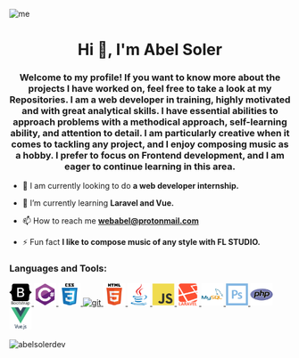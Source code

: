 ![me](https://user-images.githubusercontent.com/102069966/236448201-51020e5b-f1b8-4b61-8a05-6add265b023c.png)


<h1 align="center">Hi 👋, I'm Abel Soler</h1>
<h3 align="center">Welcome to my profile! If you want to know more about the projects I have worked on, feel free to take a look at my Repositories. I am a web developer in training, highly motivated and with great analytical skills. I have essential abilities to approach problems with a methodical approach, self-learning ability, and attention to detail. I am particularly creative when it comes to tackling any project, and I enjoy composing music as a hobby. I prefer to focus on Frontend development, and I am eager to continue learning in this area.</h3>

- 🔭 I am currently looking to do **a web developer internship.**

- 🌱 I’m currently learning **Laravel and Vue.**

- 📫 How to reach me **webabel@protonmail.com**

- ⚡ Fun fact **I like to compose music of any style with FL STUDIO.**

<h3 align="left">Languages and Tools:</h3>
<p align="left"> <a href="https://getbootstrap.com" target="_blank" rel="noreferrer"> <img src="https://raw.githubusercontent.com/devicons/devicon/master/icons/bootstrap/bootstrap-plain-wordmark.svg" alt="bootstrap" width="40" height="40"/> </a> <a href="https://www.w3schools.com/cs/" target="_blank" rel="noreferrer"> <img src="https://raw.githubusercontent.com/devicons/devicon/master/icons/csharp/csharp-original.svg" alt="csharp" width="40" height="40"/> </a> <a href="https://www.w3schools.com/css/" target="_blank" rel="noreferrer"> <img src="https://raw.githubusercontent.com/devicons/devicon/master/icons/css3/css3-original-wordmark.svg" alt="css3" width="40" height="40"/> </a> <a href="https://git-scm.com/" target="_blank" rel="noreferrer"> <img src="https://www.vectorlogo.zone/logos/git-scm/git-scm-icon.svg" alt="git" width="40" height="40"/> </a> <a href="https://www.w3.org/html/" target="_blank" rel="noreferrer"> <img src="https://raw.githubusercontent.com/devicons/devicon/master/icons/html5/html5-original-wordmark.svg" alt="html5" width="40" height="40"/> </a> <a href="https://www.java.com" target="_blank" rel="noreferrer"> <img src="https://raw.githubusercontent.com/devicons/devicon/master/icons/java/java-original.svg" alt="java" width="40" height="40"/> </a> <a href="https://developer.mozilla.org/en-US/docs/Web/JavaScript" target="_blank" rel="noreferrer"> <img src="https://raw.githubusercontent.com/devicons/devicon/master/icons/javascript/javascript-original.svg" alt="javascript" width="40" height="40"/> </a> <a href="https://laravel.com/" target="_blank" rel="noreferrer"> <img src="https://raw.githubusercontent.com/devicons/devicon/master/icons/laravel/laravel-plain-wordmark.svg" alt="laravel" width="40" height="40"/> </a> <a href="https://www.mysql.com/" target="_blank" rel="noreferrer"> <img src="https://raw.githubusercontent.com/devicons/devicon/master/icons/mysql/mysql-original-wordmark.svg" alt="mysql" width="40" height="40"/> </a> <a href="https://www.photoshop.com/en" target="_blank" rel="noreferrer"> <img src="https://raw.githubusercontent.com/devicons/devicon/master/icons/photoshop/photoshop-line.svg" alt="photoshop" width="40" height="40"/> </a> <a href="https://www.php.net" target="_blank" rel="noreferrer"> <img src="https://raw.githubusercontent.com/devicons/devicon/master/icons/php/php-original.svg" alt="php" width="40" height="40"/> </a> <a href="https://vuejs.org/" target="_blank" rel="noreferrer"> <img src="https://raw.githubusercontent.com/devicons/devicon/master/icons/vuejs/vuejs-original-wordmark.svg" alt="vuejs" width="40" height="40"/> </a> </p>


<p><img align="center" src="https://github-readme-stats.vercel.app/api/top-langs/?username=abelsolerdev" alt="abelsolerdev" /></p>










<!--
<h3 align="left">Connect with me:</h3>
  <p align="left">
<a href="https://linkedin.com/in/https://www.linkedin.com/in/abel-soler-8ba374a0/" target="blank"><img align="center" src="https://raw.githubusercontent.com/rahuldkjain/github-profile-readme-generator/master/src/images/icons/Social/linked-in-alt.svg" alt="https://www.linkedin.com/in/abel-soler-8ba374a0/" height="30" width="40" /></a>
</p>
<p align="left">
  <a href="https://abelsoler.es" target="_blank">
    <img src="https://user-images.githubusercontent.com/102069966/236495869-4735a46d-08b2-4b9d-8a57-333aca936f53.png" alt="My Web" height="30" style="vertical-align:top; margin:4px">
  </a>
</p>




# Hi👋, I'm Abel Soler✨

- 🔭 I am currently looking to do a web developer internship.
- 🌱 I’m currently learning Laravel and Vue.
- 📫 How to reach me webabel@protonmail.com.
- ⚡ I like to compose music of any style with FL STUDIO.

# You can find me🌍:
- [My Web](https://abelsoler.es/)
- [Linkedin](https://www.linkedin.com/in/abel-soler-8ba374a0/)

# 
<p><img align="left" src="https://github-readme-stats.vercel.app/api/top-langs?username=abelsolerdev&show_icons=true&locale=en&layout=compact" alt="abelsolerdev" /></p>
<p><img align="center" src="https://github-readme-stats-git-masterrstaa-rickstaa.vercel.app/api/top-langs/?username=abelsolerdev" alt="abelsolerdev" /></p>

////////
<p>&nbsp;<img align="center" src="https://github-readme-stats.vercel.app/api?username=abelsolerdev&show_icons=true&locale=en" alt="abelsolerdev" /></p>

**AbelSolerDev/AbelSolerDev** is a ✨ _special_ ✨ repository because its `README.md` (this file) appears on your GitHub profile.

Here are some ideas to get you started:

- 🔭 I’m currently working on ...
- 🌱 I’m currently learning ...
- 👯 I’m looking to collaborate on ...
- 🤔 I’m looking for help with ...
- 💬 Ask me about ...
- 📫 How to reach me: ...
- 😄 Pronouns: ...
- ⚡ Fun fact: ...
-->
